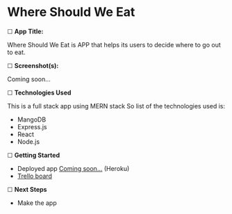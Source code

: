 # Where Should We Eat

☐ **App Title:**

Where Should We Eat is APP that helps its users to decide where to go out to eat.

☐ **Screenshot(s):**

Coming soon...

☐ **Technologies Used**

This is a full stack app using MERN stack
So list of the technologies used is:

- MangoDB
- Express.js
- React
- Node.js

☐ **Getting Started**

- Deployed app [Coming soon...](soon) (Heroku)
- [Trello board](https://trello.com/b/HqDPXDZA/where-should-we-eat)

☐ **Next Steps**

- Make the app
